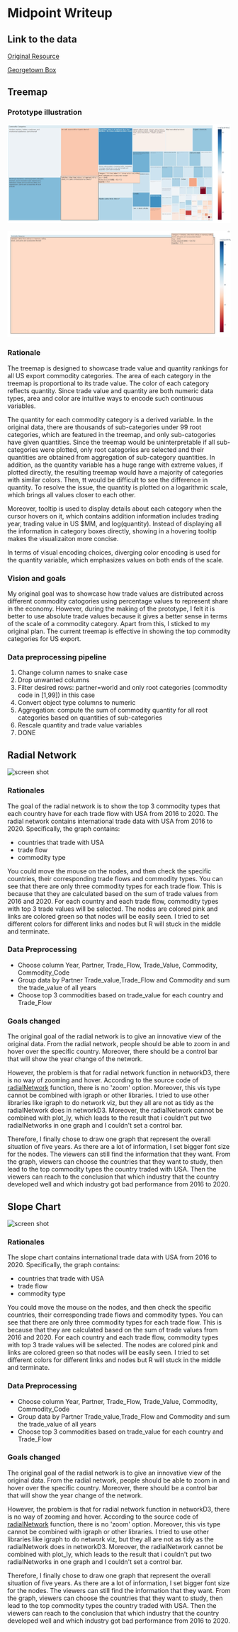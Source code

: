# Midpoint Writeup

## Link to the data
[Original Resource](https://comtrade.un.org/data/)

[Georgetown Box](https://georgetown.box.com/s/y0y066u564g7lgfqxowffoqb9eto3hub)

## Treemap
### Prototype illustration
![Screenshot 1](/treemap/proto1.jpg)

![Screenshot 2](/treemap/proto2.jpg)

### Rationale
The treemap is designed to showcase trade value and quantity rankings for all US export commodity categories. The area of each category in the treemap is proportional to its trade value. The color of each category reflects quantity. Since trade value and quantity are both numeric data types, area and color are intuitive ways to encode such continuous variables. 

The quantity for each commodity category is a derived variable. In the original data, there are thousands of sub-categories under 99 root categories, which are featured in the treemap, and only sub-catogories have given quantities. Since the treemap would be uninterpretable if all sub-categories were plotted, only root categories are selected and their quantities are obtained from aggregation of sub-category quantities. In addition, as the quantity variable has a huge range with extreme values, if plotted directly, the resulting treemap would have a majority of categories with similar colors. Then, tt would be difficult to see the difference in quantity. To resolve the issue, the quantity is plotted on a logarithmic scale, which brings all values closer to each other. 

Moreover, tooltip is used to display details about each category when the cursor hovers on it, which contains addition information includes trading year, trading value in US $MM, and log(quantity). Instead of displaying all the information in category boxes directly, showing in a hovering tooltip makes the visualizaiton more concise. 

In terms of visual encoding choices, diverging color encoding is used for the quantity variable, which emphasizes values on both ends of the scale. 

### Vision and goals
My original goal was to showcase how trade values are distributed across different commodity catogories using percentage values to represent share in the economy. However, during the making of the prototype, I felt it is better to use absolute trade values because it gives a better sense in terms of the scale of a commodity category. Apart from this, I sticked to my original plan. The current treemap is effective in showing the top commodity categories for US export. 

### Data preprocessing pipeline
1. Change column names to snake case
2. Drop unwanted columns
3. Filter desired rows: partner=world and only root categories (commodity code in [1,99]) in this case
4. Convert object type columns to numeric
5. Aggregation: compute the sum of commodity quantity for all root categories based on quantities of sub-categories
6. Rescale quantity and trade value variables
7. DONE



## Radial Network

![screen shot](https://github.com/anly503/project-spring-2022-project-group-10/blob/main/network/screen_shot.png)


### Rationales

The goal of the radial network is to show the top 3 commodity types that each country have for each trade flow with USA from 2016 to 2020. The radial network contains international trade data with USA from 2016 to 2020. Specifically, the graph contains: 

- countries that trade with USA
- trade flow
- commodity type

You could move the mouse on the nodes, and then check the specific countries, their corresponding trade flows and commodity types. You can see that there are only three commodity types for each trade flow. This is because that they are calculated based on the sum of trade values from 2016 and 2020. For each country and each trade flow, commodity types with top 3 trade values will be selected. The nodes are colored pink and links are colored green so that nodes will be easily seen. I tried to set different colors for different links and nodes but R will stuck in the middle and terminate. 

### Data Preprocessing

- Choose column Year, Partner, Trade_Flow, Trade_Value, Commodity, Commodity_Code
- Group data by Partner Trade_value,Trade_Flow and Commodity and sum the trade_value of all years
- Choose top 3 commodities based on trade_value for each country and Trade_Flow

### Goals changed

The original goal of the radial network is to give an innovative view of the original data. From the radial network, people should be able to zoom in and hover over the specific country. Moreover, there should be a control bar that will show the year change of the network.  

However, the problem is that for radial network function in networkD3, there is no way of zooming and hover. According to the source code of [radialNetwork](https://rdrr.io/cran/networkD3/man/radialNetwork.html) function, there is no 'zoom' option. Moreover, this vis type cannot be combined with igraph or other libraries. I tried to use other libraries like igraph to do network viz, but they all are not as tidy as the radialNetwork does in networkD3. Moreover, the radialNetwork cannot be combined with plot_ly, which leads to the result that i couldn't put two radialNetworks in one graph and I couldn't set a control bar.

Therefore, I finally chose to draw one graph that represent the overall situation of five years. As there are a lot of information, I set bigger font size for the nodes. The viewers can still find the information that they want. From the graph, viewers can choose the countries that they want to study, then lead to the top commodity types the country traded with USA. Then the viewers can reach to the conclusion that which industry that the country developed well and which industry got bad performance from 2016 to 2020. 



## Slope Chart

![screen shot](https://github.com/anly503/project-spring-2022-project-group-10/blob/main/slopechart/slope_chart.png)


### Rationales

The slope chart contains international trade data with USA from 2016 to 2020. Specifically, the graph contains: 

- countries that trade with USA
- trade flow
- commodity type

You could move the mouse on the nodes, and then check the specific countries, their corresponding trade flows and commodity types. You can see that there are only three commodity types for each trade flow. This is because that they are calculated based on the sum of trade values from 2016 and 2020. For each country and each trade flow, commodity types with top 3 trade values will be selected. The nodes are colored pink and links are colored green so that nodes will be easily seen. I tried to set different colors for different links and nodes but R will stuck in the middle and terminate. 

### Data Preprocessing

- Choose column Year, Partner, Trade_Flow, Trade_Value, Commodity, Commodity_Code
- Group data by Partner Trade_value,Trade_Flow and Commodity and sum the trade_value of all years
- Choose top 3 commodities based on trade_value for each country and Trade_Flow

### Goals changed

The original goal of the radial network is to give an innovative view of the original data. From the radial network, people should be able to zoom in and hover over the specific country. Moreover, there should be a control bar that will show the year change of the network.  

However, the problem is that for radial network function in networkD3, there is no way of zooming and hover. According to the source code of [radialNetwork](https://rdrr.io/cran/networkD3/man/radialNetwork.html) function, there is no 'zoom' option. Moreover, this vis type cannot be combined with igraph or other libraries. I tried to use other libraries like igraph to do network viz, but they all are not as tidy as the radialNetwork does in networkD3. Moreover, the radialNetwork cannot be combined with plot_ly, which leads to the result that i couldn't put two radialNetworks in one graph and I couldn't set a control bar.

Therefore, I finally chose to draw one graph that represent the overall situation of five years. As there are a lot of information, I set bigger font size for the nodes. The viewers can still find the information that they want. From the graph, viewers can choose the countries that they want to study, then lead to the top commodity types the country traded with USA. Then the viewers can reach to the conclusion that which industry that the country developed well and which industry got bad performance from 2016 to 2020. 



